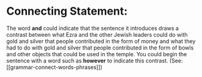 # Connecting Statement:

The word **and** could indicate that the sentence it introduces draws a contrast between what Ezra and the other Jewish leaders could do with gold and silver that people contributed in the form of money and what they had to do with gold and silver that people contributed in the form of bowls and other objects that could be used in the temple. You could begin the sentence with a word such as **however** to indicate this contrast. (See: [[grammar-connect-words-phrases]])